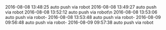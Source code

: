 2016-08-08 13:48:25 auto push via robot
2016-08-08 13:49:27 auto push via robot
2016-08-08 13:52:12 auto push via robot\\n
2016-08-08 13:53:06 auto push via robot-  2016-08-08 13:53:48 auto push via robot-  2016-08-09 09:56:48 auto push via robot-  2016-08-09 09:57:38 auto push via robot